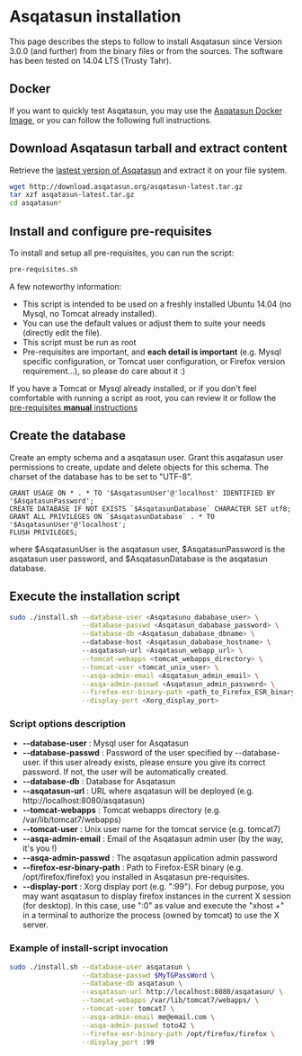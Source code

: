 # Asqatasun installation

This page describes the steps to follow to install Asqatasun since Version 3.0.0 
(and further) from the binary files or from the sources. The software has been 
tested on 14.04 LTS (Trusty Tahr).

## Docker

If you want to quickly test Asqatasun, you may use the [Asqatasun Docker Image](../Docker/README.md), 
or you can follow the following full instructions.

## Download Asqatasun tarball and extract content

Retrieve the [lastest version of Asqatasun](http://download.asqatasun.org/asqatasun-latest.tar.gz) and extract it on your file system. 

```sh
wget http://download.asqatasun.org/asqatasun-latest.tar.gz
tar xzf asqatasun-latest.tar.gz
cd asqatasun*
```

## Install and configure pre-requisites


To install and setup all pre-requisites, you can run the script:

```sh
pre-requisites.sh
```

A few noteworthy information:

* This script is intended to be used on a freshly installed Ubuntu 14.04 (no Mysql, 
no Tomcat already installed).
* You can use the default values or adjust them to suite your needs (directly edit the file).
* This script must be run as root
* Pre-requisites are important, and **each detail is important** (e.g. Mysql specific 
configuration, or Tomcat user configuration, or Firefox version requirement...), so please
do care about it :)

If you have a Tomcat or Mysql already installed, or if you don't feel comfortable
with running a script as root, you can review it or follow the 
[pre-requisites **manual** instructions](pre-requisites.md)

## Create the database

Create an empty schema and a asqatasun user. Grant this asqatasun user permissions 
to create, update and delete objects for this schema. The charset of the database 
has to be set to "UTF-8".

```mysql
GRANT USAGE ON * . * TO '$AsqatasunUser'@'localhost' IDENTIFIED BY '$AsqatasunPassword';
CREATE DATABASE IF NOT EXISTS `$AsqatasunDatabase` CHARACTER SET utf8;
GRANT ALL PRIVILEGES ON `$AsqatasunDatabase` . * TO '$AsqatasunUser'@'localhost';
FLUSH PRIVILEGES;
```

where $AsqatasunUser is the asqatasun user, $AsqatasunPassword is the asqatasun user password, and $AsqatasunDatabase is the asqatasun database.

## Execute the installation script

```sh
sudo ./install.sh --database-user <Asqatasunu_dababase_user> \
                  --database-passwd <Asqatasun_dababase_password> \
                  --database-db <Asqatasun_dababase_dbname> \ 
                  --database-host <Asqatasun_dababase_hostname> \ 
                  --asqatasun-url <Asqatasun_webapp_url> \
                  --tomcat-webapps <tomcat_webapps_directory> \
                  --tomcat-user <tomcat_unix_user> \
                  --asqa-admin-email <Asqatasun_admin_email> \
                  --asqa-admin-passwd <Asqatasun_admin_password> \
                  --firefox-esr-binary-path <path_to_Firefox_ESR_binary> \
                  --display-port <Xorg_display_port>
```

### Script options description


* **--database-user** : Mysql user for Asqatasun
* **--database-passwd** : Password of the user specified by --database-user. if this user already exists, please ensure you give its correct password. If not, the user will be automatically created.
* **--database-db** : Database for Asqatasun
* **--asqatasun-url** : URL where asqatasun will be deployed (e.g. http://localhost:8080/asqatasun)
* **--tomcat-webapps** : Tomcat webapps directory (e.g. /var/lib/tomcat7/webapps)
* **--tomcat-user** : Unix user name for the tomcat service (e.g. tomcat7)
* **--asqa-admin-email** : Email of the Asqatasun admin user (by the way, it's you !)
* **--asqa-admin-passwd** : The asqatasun application admin password
* **--firefox-esr-binary-path** : Path to Firefox-ESR binary (e.g. /opt/firefox/firefox) you installed in Asqatasun pre-requisites.
* **--display-port** : Xorg display port (e.g. ":99"). For debug purpose, you may want asqatasun to display firefox instances in the current X session (for desktop). In this case, use ":0" as value and execute the "xhost +" in a terminal to authorize the process (owned by tomcat) to use the X server.

### Example of install-script invocation

```sh
sudo ./install.sh --database-user asqatasun \
                  --database-passwd $MyTGPassWord \
                  --database-db asqatasun \
                  --asqatasun-url http://localhost:8080/asqatasun/ \
                  --tomcat-webapps /var/lib/tomcat7/webapps/ \
                  --tomcat-user tomcat7 \
                  --asqa-admin-email me@email.com \
                  --asqa-admin-passwd toto42 \
                  --firefox-esr-binary-path /opt/firefox/firefox \
                  --display_port :99
```
